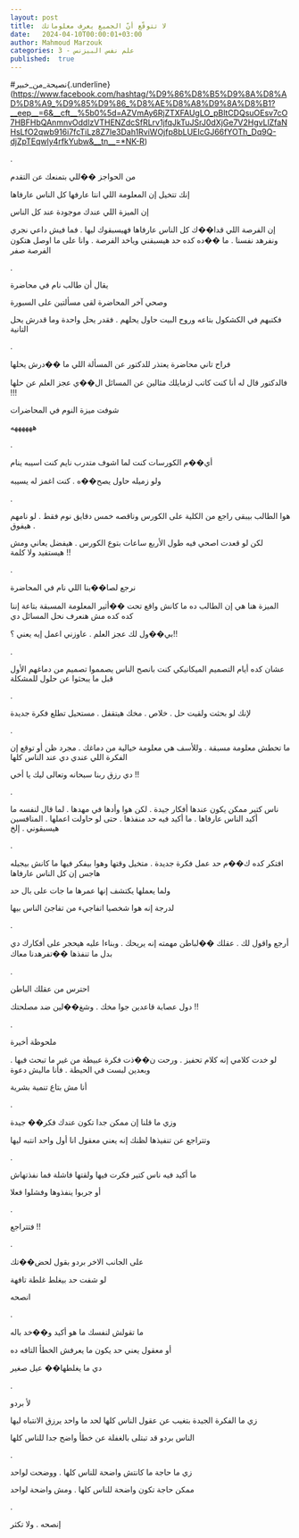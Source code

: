 ```yaml
---
layout: post
title:  لا تتوقّع أنّ الجميع يعرف معلوماتك
date:   2024-04-10T00:00:01+03:00
author: Mahmoud Marzouk
categories: 3 - علم نفس البيزنس
published:  true
---
```

\#نصيحة_من_خبير{.underline}(https://www.facebook.com/hashtag/%D9%86%D8%B5%D9%8A%D8%AD%D8%A9_%D9%85%D9%86_%D8%AE%D8%A8%D9%8A%D8%B1?__eep__=6&__cft__%5b0%5d=AZVmAy6RjZTXFAUgLO_pBltCDQsuOEsv7cO7HBFHbQAnmnvOddlzVTHENZdcSfRLrv1jfqJkTuJSrJ0dXjGe7V2HgvLlZfaNHsLfO2qwb916i7fcTiLz8Z7le3Dah1RviWOjfp8bLUEIcGJ66fYOTh_Dq9Q-djZpTEqwly4rfkYubw&__tn__=*NK-R)

.

من الحواجز ��للي بتمنعك عن التقدم

إنك تتخيل إن المعلومة اللي انتا عارفها كل الناس عارفاها

إن الميزة اللي عندك موجودة عند كل الناس

إن الفرصة اللي قدا��ك كل الناس عارفاها فهيسبقوك ليها . فما فيش داعي نجري
ونفرهد نفسنا . ما ��ده كده حد هيسبقني وياخد الفرصة . وانا على ما اوصل
هتكون الفرصة صفر

.

يقال أن طالب نام في محاضرة

وصحي آخر المحاضرة لقى مسألتين على السبورة

فكتبهم في الكشكول بتاعه وروح البيت حاول يحلهم . فقدر يحل واحدة وما قدرش
يحل التانية

.

فراح تاني محاضرة يعتذر للدكتور عن المسألة اللي ما ��درش
يحلها

فالدكتور قال له أنا كنت كاتب لزمايلك مثالين عن المسائل ال��ي عجز العلم
عن حلها !!!

شوفت ميزة النوم في المحاضرات

ههههههه

.

أي��م الكورسات كنت لما اشوف متدرب نايم كنت اسيبه ينام

ولو زميله حاول يصح��ه . كنت اغمز له يسيبه

.

هوا الطالب بيبقى راجع من الكلية على الكورس وناقصه خمس دقايق نوم فقط .
لو نامهم . هيفوق

لكن لو قعدت اصحي فيه طول الأربع ساعات بتوع الكورس . هيفضل يعاني ومش
هيستفيد ولا كلمة !!

.

نرجع لصا��بنا اللي نام في المحاضرة

الميزة هنا هي إن الطالب ده ما كانش واقع تحت ��أثير المعلومة المسبقة
بتاعة إننا كده كده مش هنعرف نحل المسائل دي

بي��ول لك عجز العلم . عاوزني اعمل إيه يعني ؟!!

.

عشان كده أيام التصميم الميكانيكي كنت بانصح الناس يصمموا تصميم من دماغهم
الأول قبل ما يبحثوا عن حلول للمشكلة

.

لإنك لو بحثت ولقيت حل . خلاص . مخك هيتقفل . مستحيل تطلع فكرة
جديدة

.

ما تحطش معلومة مسبقة . وللأسف هي معلومة خيالية من دماغك . مجرد ظن أو
توقع إن الفكرة اللي عندي دي عند الناس كلها

دي رزق ربنا سبحانه وتعالى ليك يا أخي !!

.

ناس كتير ممكن يكون عندها أفكار جيدة . لكن هوا وأدها في مهدها . لما قال
لنفسه ما أكيد الناس عارفاها . ما أكيد فيه حد منفذها . حتى لو حاولت
اعملها . المنافسين هيسبقوني . إلخ

.

افتكر كده ك��م حد عمل فكرة جديدة . متخيل وقتها وهوا بيفكر فيها ما كانش
بيجيله هاجس إن كل الناس عارفاها

ولما يعملها يكتشف إنها عمرها ما جات على بال حد

لدرجة إنه هوا شخصيا اتفاجيء من تفاجئ الناس بيها

.

أرجع واقول لك . عقلك ��لباطن مهمته إنه يريحك . وبناءا عليه هيحجر على
أفكارك دي بدل ما تنفذها ��تفرهدنا معاك

.

احترس من عقلك الباطن

دول عصابة قاعدين جوا مخك . وشغ��لين ضد مصلحتك !!

.

ملحوظة أخيرة

لو خدت كلامي إنه كلام تحفيز . ورحت ن��ذت فكرة عبيطة من غير ما تبحث فيها
. وبعدين لبست في الحيطة . فأنا ماليش دعوة

أنا مش بتاع تنمية بشرية

.

وزي ما قلنا إن ممكن جدا تكون عندك فكر�� جيدة

وتتراجع عن تنفيذها لظنك إنه يعني معقول انا أول واحد انتبه
ليها

.

ما أكيد فيه ناس كتير فكرت فيها ولقتها فاشلة فما نفذتهاش

أو جربوا ينفذوها وفشلوا فعلا

.

فتتراجع !!

.

على الجانب الاخر بردو بقول لحض��تك

لو شفت حد بيغلط غلطة تافهة

انصحه

.

ما تقولش لنفسك ما هو أكيد و��خد باله

أو معقول يعني حد يكون ما يعرفش الخطأ التافه ده

دي ما يغلطها�� عيل صغير

.

لأ بردو

زي ما الفكرة الجيدة بتغيب عن عقول الناس كلها لحد ما واحد يرزق الانتباه
ليها

الناس بردو قد تبتلى بالغفلة عن خطأ واضح جدا للناس كلها

.

زي ما حاجة ما كانتش واضحة للناس كلها . ووضحت لواحد

ممكن حاجة تكون واضحة للناس كلها . ومش واضحة لواحد

.

إنصحه . ولا تكثر
